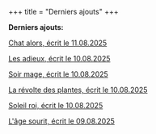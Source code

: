 +++
title = "Derniers ajouts"
+++

**Derniers ajouts:**

[Chat alors, écrit le 11.08.2025](./seasons/28_vingt_huitieme_saison/chat_alors)

[Les adieux, écrit le 10.08.2025](./seasons/28_vingt_huitieme_saison/les_adieux)

[Soir mage, écrit le 10.08.2025](./seasons/28_vingt_huitieme_saison/soir_mage)

[La révolte des plantes, écrit le 10.08.2025](./seasons/28_vingt_huitieme_saison/la_revolte_des_plantes)

[Soleil roi, écrit le 10.08.2025](./seasons/28_vingt_huitieme_saison/soleil_roi)

[L'âge sourit, écrit le 09.08.2025](./seasons/28_vingt_huitieme_saison/l_age_sourit)
